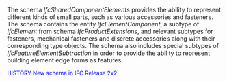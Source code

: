 The schema _IfcSharedComponentElements_ provides the ability to represent different kinds of small parts, such as various accessories and fasteners. The schema contains the entity _IfcElementComponent_, a subtype of _IfcElement_ from schema _IfcProductExtensions_, and relevant subtypes for fasteners, mechanical fasteners and discrete accessories along with their corresponding type objects. The schema also includes special subtypes of _IfcFeatureElementSubtraction_ in order to provide the ability to represent building element edge forms as features.

> <font color="#0000FF" size="-1">
   HISTORY New schema in IFC Release 2x2
</font>